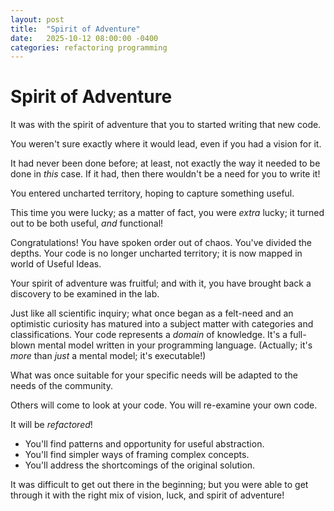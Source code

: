 ```yaml
---
layout: post
title:  "Spirit of Adventure"
date:   2025-10-12 08:00:00 -0400
categories: refactoring programming
---
```

# Spirit of Adventure

It was with the spirit of adventure that you to started writing that new code.

You weren't sure exactly where it would lead, even if you had a vision for it.

It had never been done before; at least, not exactly the way it needed to be done in _this_ case. If it had, then there wouldn't be a need for you to write it! 

You entered uncharted territory, hoping to capture something useful.

This time you were lucky; as a matter of fact, you were _extra_ lucky; it turned out to be both useful, _and_ functional! 

Congratulations! You have spoken order out of chaos. You've divided the depths. Your code is no longer uncharted territory; it is now mapped in world of Useful Ideas.

Your spirit of adventure was fruitful; and with it, you have brought back a discovery to be examined in the lab.

Just like all scientific inquiry; what once began as a felt-need and an optimistic curiosity has matured into a subject matter with categories and classifications. Your code represents a _domain_ of knowledge. It's a full-blown mental model written in your programming language. (Actually; it's _more_ than _just_ a mental model; it's executable!)

What was once suitable for your specific needs will be adapted to the needs of the community.

Others will come to look at your code. You will re-examine your own code.

It will be _refactored_!

- You'll find patterns and opportunity for useful abstraction.
- You'll find simpler ways of framing complex concepts.
- You'll address the shortcomings of the original solution.

It was difficult to get out there in the beginning; but you were able to get through it with the right mix of vision, luck, and spirit of adventure!
